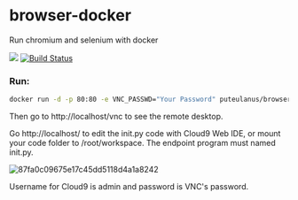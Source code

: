 # browser-docker
Run chromium and selenium with docker

[![](https://images.microbadger.com/badges/image/puteulanus/browser-docker.svg)](https://microbadger.com/images/puteulanus/browser-docker "Get your own image badge on microbadger.com")
[![Build Status](https://travis-ci.com/puteulanus/browser-docker.svg?branch=master)](https://travis-ci.com/puteulanus/browser-docker)

### Run:
```bash
docker run -d -p 80:80 -e VNC_PASSWD="Your Password" puteulanus/browser-docker
```

Then go to http://localhost/vnc to see the remote desktop.

Go http://localhost/ to edit the init.py code with Cloud9 Web IDE, or mount your code folder to /root/workspace. The endpoint program must named init.py.

![87fa0c09675e17c45dd5118d4a1a8242](https://user-images.githubusercontent.com/4849177/39829361-c7a67840-53f0-11e8-845b-b2cc62042e06.jpg)

Username for Cloud9 is admin and password is VNC's password.
